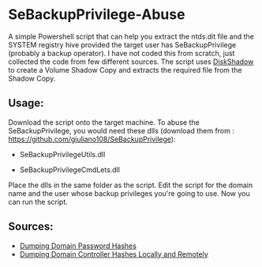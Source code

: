 # SeBackupPrivilege-Abuse
A simple Powershell script that can help you extract the ntds.dit file and the SYSTEM registry hive provided the target user has SeBackupPrivilege (probably a backup operator). I have not coded this from scratch, just collected the code from few different sources.
The script uses [DiskShadow](https://docs.microsoft.com/en-us/windows-server/administration/windows-commands/diskshadow) to create a Volume Shadow Copy and extracts the required file from the Shadow Copy. 

## Usage:

Download the script onto the target machine. To abuse the SeBackupPrivilege, you would need these dlls (download them from : https://github.com/giuliano108/SeBackupPrivilege):

* SeBackupPrivilegeUtils.dll

* SeBackupPrivilegeCmdLets.dll

Place the dlls in the same folder as the script. Edit the script for the domain name and the user whose backup privileges you're going to use. 
Now you can run the script.

## Sources:
  * [Dumping Domain Password Hashes](https://pentestlab.blog/tag/ntds-dit/)
  * [Dumping Domain Controller Hashes Locally and Remotely](https://ired.team/offensive-security/credential-access-and-credential-dumping/ntds.dit-enumeration)

